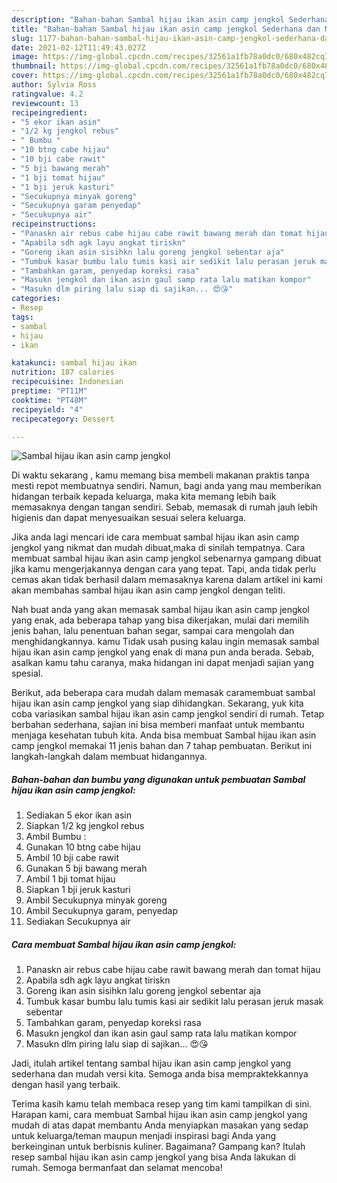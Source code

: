 ```yaml
---
description: "Bahan-bahan Sambal hijau ikan asin camp jengkol Sederhana dan Mudah Dibuat"
title: "Bahan-bahan Sambal hijau ikan asin camp jengkol Sederhana dan Mudah Dibuat"
slug: 1177-bahan-bahan-sambal-hijau-ikan-asin-camp-jengkol-sederhana-dan-mudah-dibuat
date: 2021-02-12T11:49:43.027Z
image: https://img-global.cpcdn.com/recipes/32561a1fb78a0dc0/680x482cq70/sambal-hijau-ikan-asin-camp-jengkol-foto-resep-utama.jpg
thumbnail: https://img-global.cpcdn.com/recipes/32561a1fb78a0dc0/680x482cq70/sambal-hijau-ikan-asin-camp-jengkol-foto-resep-utama.jpg
cover: https://img-global.cpcdn.com/recipes/32561a1fb78a0dc0/680x482cq70/sambal-hijau-ikan-asin-camp-jengkol-foto-resep-utama.jpg
author: Sylvia Ross
ratingvalue: 4.2
reviewcount: 13
recipeingredient:
- "5 ekor ikan asin"
- "1/2 kg jengkol rebus"
- " Bumbu "
- "10 btng cabe hijau"
- "10 bji cabe rawit"
- "5 bji bawang merah"
- "1 bji tomat hijau"
- "1 bji jeruk kasturi"
- "Secukupnya minyak goreng"
- "Secukupnya garam penyedap"
- "Secukupnya air"
recipeinstructions:
- "Panaskn air rebus cabe hijau cabe rawit bawang merah dan tomat hijau"
- "Apabila sdh agk layu angkat tiriskn"
- "Goreng ikan asin sisihkn lalu goreng jengkol sebentar aja"
- "Tumbuk kasar bumbu lalu tumis kasi air sedikit lalu perasan jeruk masak sebentar"
- "Tambahkan garam, penyedap koreksi rasa"
- "Masukn jengkol dan ikan asin gaul samp rata lalu matikan kompor"
- "Masukn dlm piring lalu siap di sajikan... 😍😘"
categories:
- Resep
tags:
- sambal
- hijau
- ikan

katakunci: sambal hijau ikan 
nutrition: 187 calories
recipecuisine: Indonesian
preptime: "PT11M"
cooktime: "PT48M"
recipeyield: "4"
recipecategory: Dessert

---
```



![Sambal hijau ikan asin camp jengkol](https://img-global.cpcdn.com/recipes/32561a1fb78a0dc0/680x482cq70/sambal-hijau-ikan-asin-camp-jengkol-foto-resep-utama.jpg)

Di waktu  sekarang , kamu memang bisa membeli makanan praktis tanpa mesti repot membuatnya sendiri. Namun, bagi anda yang mau memberikan hidangan terbaik kepada keluarga, maka kita memang lebih baik memasaknya dengan tangan sendiri. Sebab, memasak di rumah jauh lebih higienis dan dapat menyesuaikan sesuai selera keluarga.

Jika anda lagi mencari ide cara membuat sambal hijau ikan asin camp jengkol yang nikmat dan mudah dibuat,maka di sinilah tempatnya. Cara membuat sambal hijau ikan asin camp jengkol  sebenarnya gampang dibuat jika kamu mengerjakannya dengan cara yang tepat. Tapi, anda tidak perlu cemas akan tidak berhasil dalam memasaknya 
karena dalam artikel ini kami akan membahas sambal hijau ikan asin camp jengkol dengan teliti.  



Nah buat anda yang akan memasak sambal hijau ikan asin camp jengkol yang enak, ada beberapa tahap yang bisa dikerjakan, mulai dari memilih jenis bahan, lalu penentuan bahan segar, sampai cara mengolah dan menghidangkannya. kamu Tidak usah pusing kalau ingin memasak sambal hijau ikan asin camp jengkol yang enak di mana pun anda berada. Sebab, asalkan kamu  tahu caranya, maka hidangan ini dapat menjadi sajian yang spesial.

Berikut, ada beberapa cara mudah dalam memasak caramembuat sambal hijau ikan asin camp jengkol yang siap dihidangkan. Sekarang, yuk kita coba variasikan sambal hijau ikan asin camp jengkol sendiri di rumah. Tetap berbahan sederhana, sajian ini bisa memberi manfaat untuk membantu menjaga kesehatan tubuh kita. Anda bisa membuat Sambal hijau ikan asin camp jengkol memakai 11 jenis bahan dan 7 tahap pembuatan. Berikut ini langkah-langkah dalam membuat hidangannya.

<!--inarticleads1-->

##### Bahan-bahan dan bumbu yang digunakan untuk pembuatan Sambal hijau ikan asin camp jengkol:

1. Sediakan 5 ekor ikan asin
1. Siapkan 1/2 kg jengkol rebus
1. Ambil  Bumbu :
1. Gunakan 10 btng cabe hijau
1. Ambil 10 bji cabe rawit
1. Gunakan 5 bji bawang merah
1. Ambil 1 bji tomat hijau
1. Siapkan 1 bji jeruk kasturi
1. Ambil Secukupnya minyak goreng
1. Ambil Secukupnya garam, penyedap
1. Sediakan Secukupnya air




<!--inarticleads2-->

##### Cara membuat Sambal hijau ikan asin camp jengkol:

1. Panaskn air rebus cabe hijau cabe rawit bawang merah dan tomat hijau
1. Apabila sdh agk layu angkat tiriskn
1. Goreng ikan asin sisihkn lalu goreng jengkol sebentar aja
1. Tumbuk kasar bumbu lalu tumis kasi air sedikit lalu perasan jeruk masak sebentar
1. Tambahkan garam, penyedap koreksi rasa
1. Masukn jengkol dan ikan asin gaul samp rata lalu matikan kompor
1. Masukn dlm piring lalu siap di sajikan... 😍😘




Jadi, itulah artikel tentang  sambal hijau ikan asin camp jengkol  yang sederhana dan mudah versi kita. Semoga anda bisa mempraktekkannya dengan hasil yang terbaik. 

Terima kasih kamu telah membaca resep yang tim kami tampilkan di sini. Harapan kami, cara membuat  Sambal hijau ikan asin camp jengkol yang mudah di atas dapat membantu Anda menyiapkan masakan yang sedap untuk keluarga/teman maupun menjadi inspirasi bagi Anda yang berkeinginan untuk berbisnis kuliner. Bagaimana? Gampang kan? Itulah resep sambal hijau ikan asin camp jengkol yang bisa Anda lakukan di rumah. Semoga bermanfaat dan selamat mencoba!

